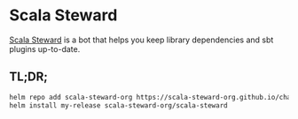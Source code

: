 # Scala Steward

[Scala Steward](https://github.com/fthomas/scala-steward) is a bot that helps you keep library dependencies and sbt plugins up-to-date.

## TL;DR;

```sh
helm repo add scala-steward-org https://scala-steward-org.github.io/charts
helm install my-release scala-steward-org/scala-steward
```
